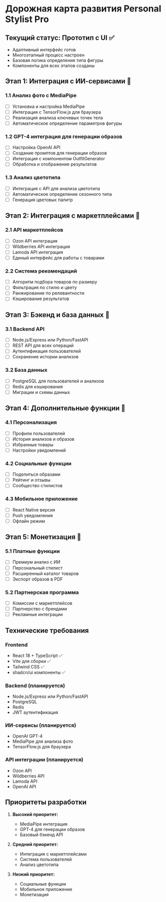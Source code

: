 # Дорожная карта развития Personal Stylist Pro

## Текущий статус: Прототип с UI ✅
- Адаптивный интерфейс готов
- Многоэтапный процесс настроен
- Базовая логика определения типа фигуры
- Компоненты для всех этапов созданы

## Этап 1: Интеграция с ИИ-сервисами 🚧

### 1.1 Анализ фото с MediaPipe
- [ ] Установка и настройка MediaPipe
- [ ] Интеграция с TensorFlow.js для браузера
- [ ] Реализация анализа ключевых точек тела
- [ ] Автоматическое определение параметров фигуры

### 1.2 GPT-4 интеграция для генерации образов
- [ ] Настройка OpenAI API
- [ ] Создание промптов для генерации образов
- [ ] Интеграция с компонентом OutfitGenerator
- [ ] Обработка и отображение результатов

### 1.3 Анализ цветотипа
- [ ] Интеграция с API для анализа цветотипа
- [ ] Автоматическое определение сезонного типа
- [ ] Генерация цветовых палитр

## Этап 2: Интеграция с маркетплейсами 🚧

### 2.1 API маркетплейсов
- [ ] Ozon API интеграция
- [ ] Wildberries API интеграция  
- [ ] Lamoda API интеграция
- [ ] Единый интерфейс для работы с товарами

### 2.2 Система рекомендаций
- [ ] Алгоритм подбора товаров по размеру
- [ ] Фильтрация по стилю и цвету
- [ ] Ранжирование по релевантности
- [ ] Кэширование результатов

## Этап 3: Бэкенд и база данных 🚧

### 3.1 Backend API
- [ ] Node.js/Express или Python/FastAPI
- [ ] REST API для всех операций
- [ ] Аутентификация пользователей
- [ ] Сохранение истории анализов

### 3.2 База данных
- [ ] PostgreSQL для пользователей и анализов
- [ ] Redis для кэширования
- [ ] Миграции и схемы данных

## Этап 4: Дополнительные функции 🚧

### 4.1 Персонализация
- [ ] Профили пользователей
- [ ] История анализов и образов
- [ ] Избранные товары
- [ ] Настройки уведомлений

### 4.2 Социальные функции
- [ ] Поделиться образами
- [ ] Рейтинг и отзывы
- [ ] Сообщество стилистов

### 4.3 Мобильное приложение
- [ ] React Native версия
- [ ] Push уведомления
- [ ] Офлайн режим

## Этап 5: Монетизация 🚧

### 5.1 Платные функции
- [ ] Премиум анализ с ИИ
- [ ] Персональный стилист
- [ ] Расширенный каталог товаров
- [ ] Экспорт образов в PDF

### 5.2 Партнерская программа
- [ ] Комиссии с маркетплейсов
- [ ] Партнерство с брендами
- [ ] Рекламные интеграции

## Технические требования

### Frontend
- React 18 + TypeScript ✅
- Vite для сборки ✅
- Tailwind CSS ✅
- shadcn/ui компоненты ✅

### Backend (планируется)
- Node.js/Express или Python/FastAPI
- PostgreSQL
- Redis
- JWT аутентификация

### ИИ-сервисы (планируется)
- OpenAI GPT-4
- MediaPipe для анализа фото
- TensorFlow.js для браузера

### API интеграции (планируется)
- Ozon API
- Wildberries API
- Lamoda API
- OpenAI API

## Приоритеты разработки

1. **Высокий приоритет:**
   - MediaPipe интеграция
   - GPT-4 для генерации образов
   - Базовый бэкенд API

2. **Средний приоритет:**
   - Интеграция с маркетплейсами
   - Система пользователей
   - Анализ цветотипа

3. **Низкий приоритет:**
   - Социальные функции
   - Мобильное приложение
   - Монетизация 
